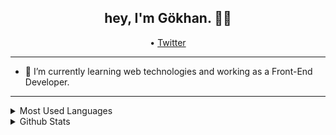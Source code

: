 <h2 align="center">hey, I'm Gökhan. 👋🏽 </h2>

<p align="center">
  • <a href="https://twitter.com/bygkhnozturk">Twitter</a>
</p>

---

- 🌱 I’m currently learning web technologies and working as a Front-End Developer.

---

<details>
<summary>Most Used Languages</summary>
<img src="https://github-readme-stats.vercel.app/api/top-langs/?username=gokhannozturk&layout=compact" />
</details>

<details>
<summary>Github Stats</summary>
<img src="https://github-readme-stats.vercel.app/api?username=gokhannozturk&theme=dracula" >
</details>

